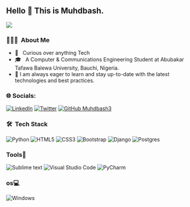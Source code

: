 ## Hello 👋 This is Muhdbash.
<p align="left"> <img src="https://komarev.com/ghpvc/?username=Muhdbash3&label=Views&color=blue&style=plastic" /> </p>

### 👨🏻‍💻 &nbsp;About Me 
- 🤔 &nbsp; Curious over anything Tech
- 🎓 &nbsp; A Computer & Communications Engineering Student at Abubakar Tafawa Balewa University, Bauchi, Nigeria.
- 🌱 I am always eager to learn and stay up-to-date with the latest technologies and best practices.

### 🌐 Socials:
[![LinkedIn](https://img.shields.io/badge/LinkedIn-%230077B5.svg?logo=linkedin&logoColor=white)](https://www.linkedin.com/in/muhdbash3) [![Twitter](https://img.shields.io/badge/Twitter-%231DA1F2.svg?logo=Twitter&logoColor=white)](https://twitter.com/Muhdbashh) 
 [![GitHub Muhdbash3](https://img.shields.io/github/followers/Muhdbash3?label=follow&style=social)](https://github.com/Muhdbash3)

### 🛠 &nbsp;Tech Stack


  ![Python](https://img.shields.io/badge/python-3670A0?style=flat&logo=python&logoColor=ffdd54)  ![HTML5](https://img.shields.io/badge/-HTML5-333333?style=flat&logo=HTML5) ![CSS3](https://img.shields.io/badge/-CSS-333333?style=flat&logo=CSS3&logoColor=1572B6) ![Bootstrap](https://img.shields.io/badge/bootstrap-%23563D7C.svg?style=flat&logo=bootstrap&logoColor=white) ![Django](https://img.shields.io/badge/django-%23092E20.svg?style=flat&logo=django&logoColor=white) ![Postgres](https://img.shields.io/badge/postgres-%23316192.svg?style=for-the-flat&logo=postgresql&logoColor=white)
 


### Tools🔧 &nbsp;
![Sublime text](https://img.shields.io/badge/sublime_text-%23575757.svg?&style=for-the-flat-badge&logo=sublime-text&logoColor=important)
 ![Visual Studio Code](https://img.shields.io/badge/Visual%20Studio%20Code-0078d7.svg?style=for-the-flat&logo=visual-studio-code&logoColor=white)
 ![PyCharm](https://img.shields.io/badge/pycharm-143?style=for-the-flat&logo=pycharm&logoColor=black&color=black&labelColor=green)
### os💻 &nbsp;
![Windows](https://img.shields.io/badge/Windows-0078D6?style=for-the-round-badge&logo=windows&logoColor=white)
<br/>
